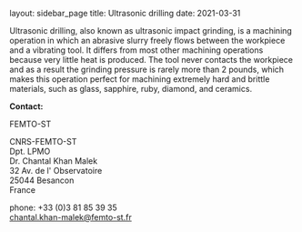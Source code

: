 layout: sidebar_page
title: Ultrasonic drilling
date: 2021-03-31

Ultrasonic drilling, also known as ultrasonic impact grinding, is a machining operation in which an abrasive slurry freely flows between the workpiece and a vibrating tool. It differs from most other machining operations because very little heat is produced. The tool never contacts the workpiece and as a result the grinding pressure is rarely more than 2 pounds, which makes this operation perfect for machining extremely hard and brittle materials, such as glass, sapphire, ruby, diamond, and ceramics.
<!--break-->
__Contact:__

FEMTO-ST

CNRS-FEMTO-ST  
Dpt. LPMO  
Dr. Chantal Khan Malek  
32 Av. de l' Observatoire  
25044 Besancon   
France

phone: +33 (0)3 81 85 39 35  
chantal.khan-malek@femto-st.fr